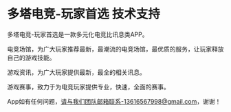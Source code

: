 # 多塔电竞-玩家首选 技术支持

多塔电竞-玩家首选是一款多元化电竞比讯息类APP。

电竞场馆，为广大玩家推荐最新，最潮流的电竞场馆，最优质的服务，让玩家释放自己的游戏技能。

游戏资讯，为广大玩家提供最新，最全的相关讯息。

游戏赛事，致力于为电竞玩家提供专业，快速，全面的赛事。

App如有任何问题，请与我们团队邮箱联系-13616567998@gmail.com，谢谢！
